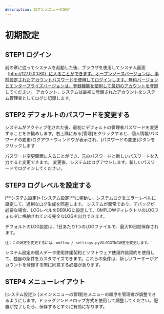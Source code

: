 ```yaml
---
description: ログとメニューの設定
---
```


# 初期設定

## STEP1  ログイン

前の章に従ってシステムを起動した後、ブラウザを使用してシステム画面（http://127.0.0.1:80）に入ることができます。オープンソースバージョンは、事前設定されたアカウントパスワードを使用してログインします。無料バージョンとエンタープライズバージョンは、登録機能を使用して最初のアカウントを登録してください。 アカウント、システムは最初に登録されたアカウントをシステム管理者としてログに記録します。

## STEP2  デフォルトのパスワードを変更する

システムがアクティブ化された後、最初にデフォルトの管理者パスワードを変更することをお勧めします。右上隅にある\[管理]をクリックすると、個人情報/パスワードの変更/ログアウトウィンドウが表示され、\[パスワードの変更]ボタンをクリックします

パスワード変更画面に入ることができ、元のパスワードと新しいパスワードを入力すると変更できます。 変更後、システムはログアウトします。新しいパスワードでログインしてください。

## STEP3  ログレベルを設定する

\[**システム設定]> \[システム設定]**に移動し、システムログをエラーレベルに設定して、過剰なログ生成を回避します。 システムが異常であり、デバッグが必要な場合、LOGレベルをDEBUGに設定して、OMFLOWディレクトリのLOGフォルダに格納されている完全なLOGを出力できます。

デフォルトのLOG設定は、1日あたり1つのLOGファイルで、最大10日間保存されます。

`` 注：この設定を変更するには、omflow / settings.pyのLOGGING設定を変更します。` ``

システム設定の個人データ使用許諾契約とソフトウェア使用許諾契約を使用して、独自の条件をカスタマイズできます。これらの条件は、新しいユーザーがアカウントを登録する際に同意する必要があります。

## STEP4  メニューレイアウト

\[システム設定]> \[メインメニューの管理]左メニューの順序を管理者が調整できるようにします。ドラッグアンドドロップ方式を使用して調整してください。配置が完了したら、保存するとすぐに有効になります。
